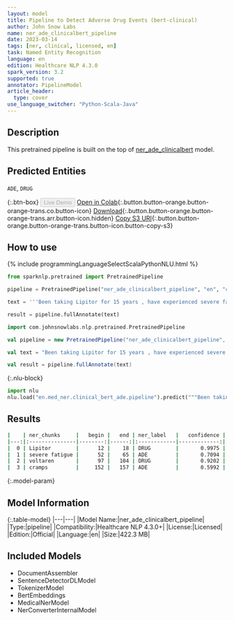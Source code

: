 ```yaml
---
layout: model
title: Pipeline to Detect Adverse Drug Events (bert-clinical)
author: John Snow Labs
name: ner_ade_clinicalbert_pipeline
date: 2023-03-14
tags: [ner, clinical, licensed, en]
task: Named Entity Recognition
language: en
edition: Healthcare NLP 4.3.0
spark_version: 3.2
supported: true
annotator: PipelineModel
article_header:
  type: cover
use_language_switcher: "Python-Scala-Java"
---
```


## Description

This pretrained pipeline is built on the top of [ner_ade_clinicalbert](https://nlp.johnsnowlabs.com/2021/04/01/ner_ade_clinicalbert_en.html) model.

## Predicted Entities

`ADE`, `DRUG`


{:.btn-box}
<button class="button button-orange" disabled>Live Demo</button>
[Open in Colab](https://colab.research.google.com/github/JohnSnowLabs/spark-nlp-workshop/blob/master/healthcare-nlp/07.0.Pretrained_Clinical_Pipelines.ipynb){:.button.button-orange.button-orange-trans.co.button-icon}
[Download](https://s3.amazonaws.com/auxdata.johnsnowlabs.com/clinical/models/ner_ade_clinicalbert_pipeline_en_4.3.0_3.2_1678809489216.zip){:.button.button-orange.button-orange-trans.arr.button-icon.hidden}
[Copy S3 URI](s3://auxdata.johnsnowlabs.com/clinical/models/ner_ade_clinicalbert_pipeline_en_4.3.0_3.2_1678809489216.zip){:.button.button-orange.button-orange-trans.button-icon.button-copy-s3}

## How to use



<div class="tabs-box" markdown="1">
{% include programmingLanguageSelectScalaPythonNLU.html %}

```python
from sparknlp.pretrained import PretrainedPipeline

pipeline = PretrainedPipeline("ner_ade_clinicalbert_pipeline", "en", "clinical/models")

text = '''Been taking Lipitor for 15 years , have experienced severe fatigue a lot!!! . Doctor moved me to voltaren 2 months ago , so far , have only experienced cramps.'''

result = pipeline.fullAnnotate(text)
```
```scala
import com.johnsnowlabs.nlp.pretrained.PretrainedPipeline

val pipeline = new PretrainedPipeline("ner_ade_clinicalbert_pipeline", "en", "clinical/models")

val text = "Been taking Lipitor for 15 years , have experienced severe fatigue a lot!!! . Doctor moved me to voltaren 2 months ago , so far , have only experienced cramps."

val result = pipeline.fullAnnotate(text)
```


{:.nlu-block}
```python
import nlu
nlu.load("en.med_ner.clinical_bert_ade.pipeline").predict("""Been taking Lipitor for 15 years , have experienced severe fatigue a lot!!! . Doctor moved me to voltaren 2 months ago , so far , have only experienced cramps.""")
```

</div>

## Results

```bash
|    | ner_chunks     |   begin |   end | ner_label   |   confidence |
|---:|:---------------|--------:|------:|:------------|-------------:|
|  0 | Lipitor        |      12 |    18 | DRUG        |       0.9975 |
|  1 | severe fatigue |      52 |    65 | ADE         |       0.7094 |
|  2 | voltaren       |      97 |   104 | DRUG        |       0.9202 |
|  3 | cramps         |     152 |   157 | ADE         |       0.5992 |
```

{:.model-param}
## Model Information

{:.table-model}
|---|---|
|Model Name:|ner_ade_clinicalbert_pipeline|
|Type:|pipeline|
|Compatibility:|Healthcare NLP 4.3.0+|
|License:|Licensed|
|Edition:|Official|
|Language:|en|
|Size:|422.3 MB|

## Included Models

- DocumentAssembler
- SentenceDetectorDLModel
- TokenizerModel
- BertEmbeddings
- MedicalNerModel
- NerConverterInternalModel